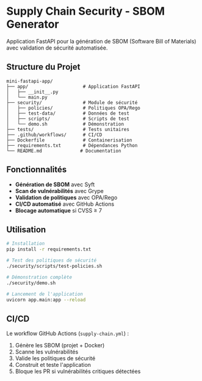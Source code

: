 # Supply Chain Security - SBOM Generator

Application FastAPI pour la génération de SBOM (Software Bill of Materials) avec validation de sécurité automatisée.

## Structure du Projet

```
mini-fastapi-app/
├── app/                    # Application FastAPI
│   ├── __init__.py
│   └── main.py
├── security/               # Module de sécurité
│   ├── policies/           # Politiques OPA/Rego
│   ├── test-data/          # Données de test
│   ├── scripts/            # Scripts de test
│   └── demo.sh             # Démonstration
├── tests/                  # Tests unitaires
├── .github/workflows/      # CI/CD
├── Dockerfile              # Containerisation
├── requirements.txt        # Dépendances Python
└── README.md              # Documentation
```

## Fonctionnalités

- **Génération de SBOM** avec Syft
- **Scan de vulnérabilités** avec Grype
- **Validation de politiques** avec OPA/Rego
- **CI/CD automatisé** avec GitHub Actions
- **Blocage automatique** si CVSS ≥ 7

## Utilisation

```bash
# Installation
pip install -r requirements.txt

# Test des politiques de sécurité
./security/scripts/test-policies.sh

# Démonstration complète
./security/demo.sh

# Lancement de l'application
uvicorn app.main:app --reload
```

## CI/CD

Le workflow GitHub Actions (`supply-chain.yml`) :
1. Génère les SBOM (projet + Docker)
2. Scanne les vulnérabilités
3. Valide les politiques de sécurité
4. Construit et teste l'application
5. Bloque les PR si vulnérabilités critiques détectées